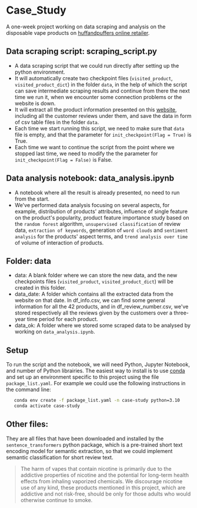 # Case_Study
A one-week project working on data scraping and analysis on the disposable vape products on [huffandpuffers online retailer](https://www.huffandpuffers.com).

## Data scraping script: scraping_script.py
* A data scraping script that we could run directly after setting up the python environment.
* It will automatically create two checkpoint files (`visited_product`, `visited_product_dict`) in the folder `data`, in the help of which the script can save intermediate scraping results and continue from there the next time we run it, when we encounter some connection problems or the website is down.
* It will extract all the product information presented on this [website](https://www.huffandpuffers.com/collections/disposable-salt-nicotine-devices?sort_by=best-selling), including all the customer reviews under them, and save the data in form of csv table files in the folder `data`.
* Each time we start running this script, we need to make sure that `data` file is empty, and that the parameter for `init_checkpoint(Flag = True)` is True.
* Each time we want to continue the script from the point where we stopped last time, we need to modify the the parameter for `init_checkpoint(Flag = False)` is False.

## Data analysis notebook: data_analysis.ipynb
* A notebook where all the result is already presented, no need to run from the start.
* We've performed data analysis focusing on several aspects, for example, distribution of products' attributes, influence of single feature on the product's popularity, product feature importance study based on the `random forest` algorithm, `unsupervised classification` of review data, `extraction of keywords`, generation of `word clouds` and `sentiment analysis` for the products' aspect terms, and `trend analysis over time` of volume of interaction of products.<p>

## Folder: data
* data: A blank folder where we can store the new data, and the new checkpoints files (`visited_product`, `visited_product_dict`) will be created in this folder.
* data_date: A folder which contains all the extracted data from the website on that date. In df_info.csv, we can find some general information for all the 42 products, and in df_review_number.csv, we've stored respectively all the reviews given by the customers over a three-year time period for each product.
* data_ok: A folder where we stored some scraped data to be analysed by working on `data_analysis.ipynb`.

## Setup
To run the script and the notebook, we will need Python, Jupyter Notebook, and number of Python librairies. The easiest way to install is to use [conda](https://docs.conda.io/en/latest/) and set up an environment specific to this project using the file `package_list.yaml`. For example we could use the following instructions in the command line:
```bash
   conda env create -f package_list.yaml -n case-study python=3.10
   conda activate case-study
```

## Other files:
They are all files that have been downloaded and installed by the `sentence_transformers` python package, which is a pre-trained short text encoding model for semantic extraction, so that we could implement semantic classification for short review text.



> The harm of vapes that contain nicotine is primarily due to the addictive properties of nicotine and the potential for long-term health effects from inhaling vaporized chemicals. 
> We discourage nicotine use of any kind, these products mentioned in this project, which are addictive and not risk-free, should be only for those adults who would otherwise continue to smoke.
